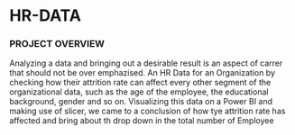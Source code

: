 # HR-DATA

### PROJECT OVERVIEW 

Analyzing a data and bringing out a desirable result is an aspect of carrer that should not be over emphazised. An HR Data for an Organization by checking how their attrition rate can affect every other segment of the organizational data, such as the age of the employee, the educational background, gender and so on. Visualizing this data on a Power BI and making use of slicer, we came to a conclusion of how tye attrition rate has affected and bring about th drop down in the total number of Employee 
